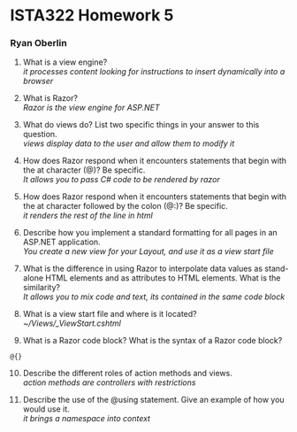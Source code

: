 # ISTA322 Homework 5

### Ryan Oberlin

1. What is a view engine?  
*it processes content looking for instructions to insert dynamically into a browser*  

2. What is Razor?  
*Razor is the view engine for ASP.NET*

3. What do views do? List two specific things in your answer to this question.  
*views display data to the user and allow them to modify it*

4. How does Razor respond when it encounters statements that begin with the at character (@)? Be specific.  
*It allows you to pass C# code to be rendered by razor*
5. How does Razor respond when it encounters statements that begin with the at character followed by the colon (@:)? Be specific.  
*it renders the rest of the line in html*  

6. Describe how you implement a standard formatting for all pages in an ASP.NET application.  
*You create a new view for your Layout, and use it as a view start file*

7. What is the difference in using Razor to interpolate data values as stand-alone HTML elements and as attributes to HTML elements. What is the similarity?  
*It allows you to mix code and text, its contained in the same code block*

8. What is a view start file and where is it located?  
*~/Views/_ViewStart.cshtml*
9. What is a Razor code block? What is the syntax of a Razor code block?  
```
@{}
```
10. Describe the different roles of action methods and views.  
*action methods are controllers with restrictions*

11. Describe the use of the @using statement. Give an example of how you would use it.  
*it brings a namespace into context* 
